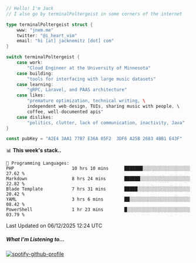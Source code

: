 ```go
// Hello! I'm Jack
// I also go by terminalPoltergeist in some corners of the internet

type terminalPoltergeist struct {
    www: "jnem.me"
    twitter: "@i_heart_vim"
    email: "hi [at] jacknemitz [dot] com"
}

switch terminalPoltergeist {
    case work:
        "Cloud Engineer at the University of Minnesota"
    case building:
        "tools for interfacing with large music datasets"
    case learning:
        "gRPC, Laravel, and PAAS architecture"
    case likes:
        "premature optimization, technical writing, \
        independent web-design, TUIs, sharing music with people, \
        coffee, well-documented apis"
    case dislikes:
        "politics, clutter, lack of communication, inactivity, Java"
}

const pubKey = "A2E4 3AA1 77B7 E36A 05F2  3DF6 A25B 2683 4BB1 E43F"
```

<!--START_SECTION:waka-->
📊 **This week's stack..** 

```text
💬 Programming Languages: 
PHP                      10 hrs 10 mins      ███████░░░░░░░░░░░░░░░░░░   27.62 % 
Markdown                 8 hrs 24 mins       ██████░░░░░░░░░░░░░░░░░░░   22.82 % 
Blade Template           7 hrs 31 mins       █████░░░░░░░░░░░░░░░░░░░░   20.42 % 
YAML                     3 hrs 6 mins        ██░░░░░░░░░░░░░░░░░░░░░░░   08.42 % 
PowerShell               1 hr 23 mins        █░░░░░░░░░░░░░░░░░░░░░░░░   03.79 % 
```


 Last Updated on 06/12/2025 12:24 UTC
<!--END_SECTION:waka-->

##### What I'm Listening to...

[![spotify-github-profile](https://jnem.me/listening-item?maxAge=2592000)](https://jnem.me/listening)
